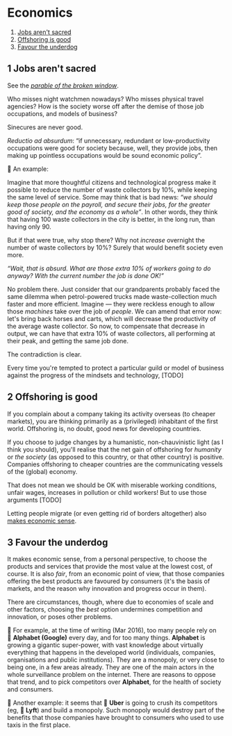 # Economics

1. [Jobs aren't sacred](#1-jobs-arent-sacred)
1. [Offshoring is good](#2-offshoring-is-good)
1. [Favour the underdog](#3-favour-the-underdog)

## 1 Jobs aren't sacred

See the [*parable of the broken window*](https://en.wikipedia.org/wiki/Parable_of_the_broken_window).

Who misses night watchmen nowadays?
Who misses physical travel agencies?
How is the society worse off after the demise of those job occupations, and models of business?

Sinecures are never good.

*Reductio ad absurdum*: &ldquo;if unnecessary, redundant or low-productivity occupations were good for society because, well, they provide jobs, then making up
pointless occupations would be sound economic policy&rdquo;.

💭&nbsp;An example:

Imagine that more thoughtful citizens and technological progress make it possible to reduce the number of waste collectors by 10%, while keeping the
same level of service.
Some may think that is bad news: *&ldquo;we should keep those people on the payroll, and secure their jobs, for the greater good of society, and the economy as
a whole&rdquo;*.
In other words, they think that having 100 waste collectors in the city is better, in the long run, than having only 90.

But if that were true, why stop there?
Why not *increase* overnight the number of waste collectors by 10%?
Surely that would benefit society even more.

*&ldquo;Wait, that is absurd.
What are those extra 10% of workers going to do anyway?
With the current number the job is done OK!&rdquo;*

No problem there.
Just consider that our grandparents probably faced the same dilemma when petrol-powered trucks made waste-collection much faster and more efficient.
Imagine&nbsp;&mdash;&nbsp;they were reckless enough to allow those *machines* take over the job of *people*.
We can amend that error now: let's bring back horses and carts, which will decrease the productivity of the average waste collector.
So now, to compensate that decrease in output, we can have that extra 10% of waste collectors, all performing at their peak, and getting the same job done.

The contradiction is clear.

Every time you're tempted to protect a particular guild or model of business against the progress of the mindsets and technology, [TODO]

## 2 Offshoring is good

If you complain about a company taking its activity overseas (to cheaper markets), you are thinking primarily as a (privileged) inhabitant of the first world.
Offshoring is, no doubt, good news for developing countries.

If you choose to judge changes by a humanistic, non-chauvinistic light (as I think you should), you'll realise that the net gain of offshoring for *humanity*
or *the society* (as opposed to this country, or that other country) is positive.
Companies offshoring to cheaper countries are the communicating vessels of the (global) economy.

That does not mean we should be OK with miserable working conditions, unfair wages, increases in pollution or child workers!
But to use those arguments [TODO]

Letting people migrate (or even getting rid of borders altogether) also
[makes economic sense](http://www.theatlantic.com/business/archive/2015/10/get-rid-borders-completely/409501/).

## 3 Favour the underdog

It makes economic sense, from a personal perspective, to choose the products and services that provide the most value at the lowest cost, of course.
It is also *fair*, from an economic point of view, that those companies offering the best products are favoured by consumers (it's the basis of markets, and the
reason why innovation and progress occur in them).

There are circumstances, though, where due to economies of scale and other factors, choosing the *best* option undermines competition and innovation, or poses
other problems.

💭&nbsp;For example, at the time of writing (Mar 2016), too many people rely on 👤&nbsp;**Alphabet (Google)** every day, and for too many
things.
**Alphabet** is growing a gigantic super-power, with vast knowledge about virtually everything that happens in the developed world (individuals, companies,
organisations and public institutions).
They are a monopoly, or very close to being one, in a few areas already.
They are one of the main actors in the whole surveillance problem on the internet.
There are reasons to oppose that trend, and to pick competitors over **Alphabet**, for the health of society and consumers.

💭&nbsp;Another example: it seems that 👤&nbsp;**Uber** is going to crush its competitors (eg, 👤&nbsp;**Lyft**) and build a
monopoly.
Such monopoly would destroy part of the benefits that those companies have brought to consumers who used to use taxis in the first place.
